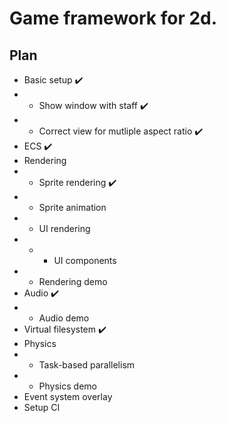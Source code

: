 # Game framework for 2d.

## Plan

* Basic setup ✔️
* * Show window with staff ✔️
* * Correct view for mutliple aspect ratio ✔️
* ECS ✔️
* Rendering
* * Sprite rendering ✔️
* * Sprite animation
* * UI rendering
* * * UI components
* * Rendering demo
* Audio ✔️
* * Audio demo
* Virtual filesystem ✔️
* Physics
* * Task-based parallelism
* * Physics demo
* Event system overlay
* Setup CI
